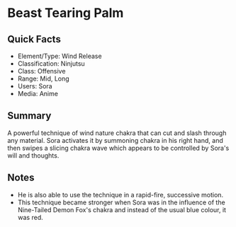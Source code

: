 # Beast Tearing Palm

## Quick Facts
- Element/Type: Wind Release
- Classification: Ninjutsu
- Class: Offensive
- Range: Mid, Long
- Users: Sora
- Media: Anime

## Summary
A powerful technique of wind nature chakra that can cut and slash through any material. Sora activates it by summoning chakra in his right hand, and then swipes a slicing chakra wave which appears to be controlled by Sora's will and thoughts.

## Notes
- He is also able to use the technique in a rapid-fire, successive motion.
- This technique became stronger when Sora was in the influence of the Nine-Tailed Demon Fox's chakra and instead of the usual blue colour, it was red.
